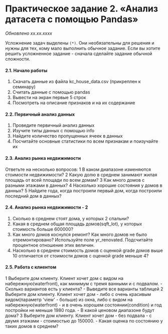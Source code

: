 # Практическое задание 2. «Анализ датасета с помощью Pandas»
*Обновлено xx.xx.xxxx*

Усложнение задач выделены ```(*)```. Они необязательны для решения и нужны для тех, кому мало выполнить обычное задание.
Если вы хотите решить усложненное задание - сначала сделайте задание обычной сложности.


#### 2.1. Начало работы
1. Скачать данные из файла kc_house_data.csv (прикреплен к семинару)
2. Считать данные с помощью pandas
3. Вывести на экран первые 5 строк
3. Посмотреть на описание признаков и на их содержание

#### 2.2. Первичный анализ данных
1. Проведите первичный анализ данных
2. Изучите типы данных с помощью info
3. Найдите количество пропущенных ячеек в данных
4. Посчитайте основные статистики по всем признакам и поизучайте их

#### 2.3.  Анализ рынка недвижимости
Ответьте на несколько вопросов:
1 В каком диапазоне изменяются стоимости недвижимости?
2 Какую долю в среднем занимают жилая площадь от всей площади по всем домам?
3 Как много домов с разными этажами в данных?
4 Насколько хорошие состояния у домов в данных?
5 Найдите года, когда построили первый дом, когда построили последний дом в данных?

#### 2.4.  Анализ рынка недвижимости - 2
1. Сколько в среднем стоят дома, у которых 2 спальни?
2. Какая в среднем общая площадь домов(sqft_lot), у которых стоимость больше 600000?
3. Как много домов коснулся ремонт? Как много домов не было отремонтировано? Используйте поле yr_renovated. Подсчитайте процентное отношение этих величин.
4. Насколько в среднем стоимость домов с оценкой grade домов выше 10 отличается от стоимости домов с оценкой grade меньше 4?

#### 2.5.  Работа с клиентом
1 Выберите дом клиенту. Клиент хочет дом с видом на набережную(waterfront), как минимум с тремя ванными и с подвалом. 
    - Сколько вариантов есть у клиента?
    - Выведите все варианты таблицей
2 Выберите дом клиенту. 
Клиент хочет дом 
    - либо с очень красивым видом(параметр 'view' - больше) из окна, либо с видом на набережную(waterfront)
    - и в очень хорошем состоянии(condition) и год постройки не меньше 1980 года. 
    - В какой ценовом диапазоне будут дома?
3 Выберите дом клиенту. Клиент хочет дом 
    - без подвала
    - с двумя этажами
    - стоимостью до 150000. 
    - Какая оценка по состоянию у таких домов в среднем?


